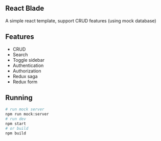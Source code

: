 ## React Blade
A simple react template, support CRUD features (using mock database)

## Features
- CRUD
- Search
- Toggle sidebar
- Authentication
- Authorization
- Redux saga
- Redux form

## Running
```bash
# run mock server
npm run mock:server
# run dev
npm start
# or build
npm build
```
